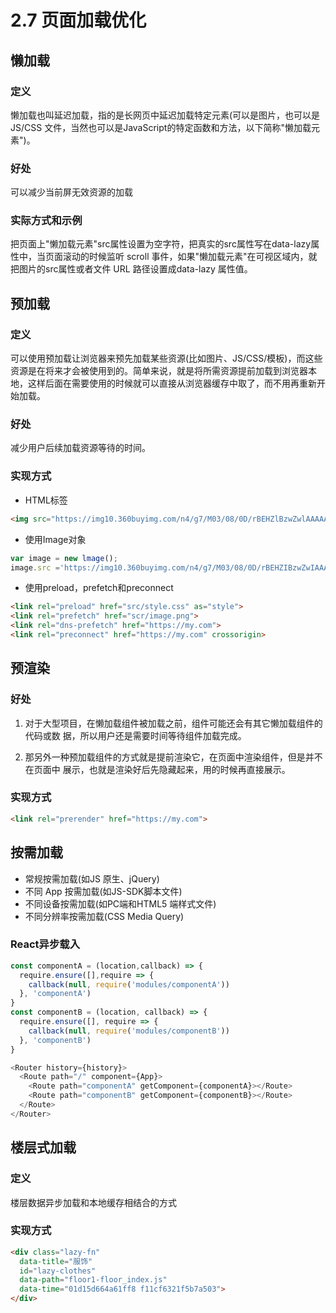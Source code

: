 # 2.7 页面加载优化

## 懒加载

### 定义

懒加载也叫延迟加载，指的是长网页中延迟加载特定元素(可以是图片，也可以是JS/CSS 文件，当然也可以是JavaScript的特定函数和方法，以下简称"懒加载元素")。

### 好处

可以减少当前屏无效资源的加载

### 实际方式和示例

把页面上"懒加载元素"src属性设置为空字符，把真实的src属性写在data-lazy属性中，当页面滚动的时候监听 scroll 事件，如果"懒加载元素"在可视区域内，就把图片的src属性或者文件 URL 路径设置成data-lazy 属性值。

## 预加载

### 定义

可以使用预加载让浏览器来预先加载某些资源(比如图片、JS/CSS/模板)，而这些资源是在将来才会被使用到的。简单来说，就是将所需资源提前加载到浏览器本地，这样后面在需要使用的时候就可以直接从浏览器缓存中取了，而不用再重新开始加载。

### 好处

减少用户后续加载资源等待的时间。

### 实现方式

- HTML标签

```html
<img src="https://img10.360buyimg.com/n4/g7/M03/08/0D/rBEHZlBzwZwlAAAAAAI4s OvliLkAABpMQDf8E4AAjjl749.jpg" style="display:none"/>
```

- 使用Image对象

```js
var image = new lmage(); 
image.src ='https://img10.360buyimg.com/n4/g7/M03/08/0D/rBEHZIBzwZwIAAAAAAI4sOvliLkAABpMQDf8E4AAjjl749.jpg'
```

- 使用preload，prefetch和preconnect

```html
<link rel="preload" href="src/style.css" as="style">
<link rel="prefetch" href="scr/image.png">
<link rel="dns-prefetch" href="https://my.com">
<link rel="preconnect" href="https://my.com" crossorigin>
```

## 预渲染

### 好处

1. 对于大型项目，在懒加载组件被加载之前，组件可能还会有其它懒加载组件的代码或数
据，所以用户还是需要时间等待组件加载完成。

2. 那另外一种预加载组件的方式就是提前渲染它，在页面中渲染组件，但是并不在页面中
展示，也就是渲染好后先隐藏起来，用的时候再直接展示。

### 实现方式

```html
<link rel="prerender" href="https://my.com">
```

## 按需加载

- 常规按需加载(如JS 原生、jQuery)
- 不同 App 按需加载(如JS-SDK脚本文件)
- 不同设备按需加载(如PC端和HTML5 端样式文件)
- 不同分辨率按需加载(CSS Media Query)

### React异步载入

```js
const componentA = (location,callback) => {
  require.ensure([],require => {
    callback(null, require('modules/componentA'))
  }, 'componentA')
}
const componentB = (location, callback) => { 
  require.ensure([], require => {
    callback(null, require('modules/componentB'))
  }, 'componentB')
}

<Router history={history}>
  <Route path="/" component={App}>
    <Route path="componentA" getComponent={componentA}></Route>
    <Route path="componentB" getComponent={componentB}></Route>
  </Route>
</Router>
```

## 楼层式加载

### 定义

楼层数据异步加载和本地缓存相结合的方式

### 实现方式

```html
<div class="lazy-fn" 
  data-title="服饰" 
  id="lazy-clothes" 
  data-path="floor1-floor_index.js" 
  data-time="01d15d664a61ff8 f11cf6321f5b7a503">
</div>
```
